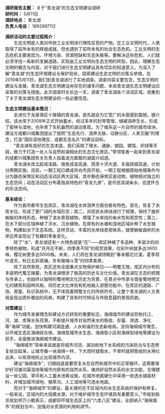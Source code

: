 **调研报告主题：** 关于“青龙湖”的生态文明建设调研  
**研时间：** 5月11日  
**调研地点：** 青龙湖  
**负责人电话：** 1892997112  

**调研活动的主要过程简介：**  
&emsp;&emsp;生态文明是人类对传统工业文明进行理性反思的产物。在工业文明时代，人类取得了前所未有的辉煌成就，但也遇到了前所未有的社会生态危机。工业文明的生态危机主要表现为。环境污染、资源短缺和生态失衡等。要解决这些危机，人们就必须寻找一条新的发展道路，实现由工业文明向生态文明的转型。因此，理解生态文明的概念与内容，对于我们进行生态文明建设具有切实的知道意义。为深入了解“青龙湖”的生态环境建设与保护现状，探索建设生态文明的对策与举措，在2019年5月11日，我们到青龙湖进行了实地调查。调查内容主要包含，生态文明的建设与发展，青龙湖生态文明建设尚存在的诸多问题，未来青龙湖生态文明建设应采取的对策与措施。此次调查时长长达一天，调查了青龙湖各个活动区域，收集到了关于青龙湖生态文明建设的一些必要信息。  

**生态文明建设基本情况：**  
&emsp;&emsp;走进位于龙泉驿区十陵镇的青龙湖，首先就会为它宽广的水面感到震撼。据介绍，该水库于2008年正式开始蓄水，经过多年的封育管理，植被涵养生长，形成了密林与湿地，也孕育了生机盎然的湖泊景观。为了维系这一片自然的城市绿洲，建设方成都兴城集团提出了按照“生态先行、涵养文脉、动静分区、人景交融”的理念，打造“国际湿地瑰宝，成都生态名片”的建设目标。  
&emsp;&emsp;“青龙湖有良好的生态本底，我们采取了理水、通脉、塑园、建瓴、织绿等手段，致力于打造一处人与自然和谐相处的生态文化景区。”带领笔者一起来到青龙湖的成都兴城集团有关负责人指着波光粼粼的湖面介绍道。  
&emsp;&emsp;青龙湖水库北起成洛路、南抵成渝高速、西至十洪大道、东临绕城高速，计划分两期实施。目前，一期工程已建成并向市民开放。一期工程根据原始地理条件均分为静态保育区和动态活动区两大区域，其中静态保育区是动物、植物相对独立的生态空间；动态活动区分布着独具特色的“青龙九景”，是市民滨湖亲水、览遗怀古的乐活空间。  

**基本结论：**  
&emsp;&emsp;作为我市都市生态库区，青龙湖在水体涵养方面也极有特色。首先，恢复了水库水位，形成了更广阔的水域形态；其二，对现状水岸线进行了梳理，保持了曲折蜿蜒的岸线形态，种植了滨水景观植物，增强了水岸线的亲水性和观赏性；第三，在水下部分区域种植了浮水、沉水植物，在原有的水塘和湿地区域补种了水生植物，构建起水下生态系统。这样灵动、丰富的水岸线景观体系，就使蜿蜒曲折的水岸边界呈现出了有趣的季象变化。  
&emsp;&emsp;除了“水”，青龙湖还有一大特色就是“花”——库区种植了多品种、多层次的四季特色植物，形成“月月花不断，四季景不同”的观赏效果，仅彩叶树就多达3600株，樱花树更多达5000株。未来，人们将在青龙湖领略到“春来樱花烂漫，夏季荷叶连天，秋日五彩斑斓，冬有傲梅斗雪”的四季美景。  
&emsp;&emsp;除了自然景观，库区还有全国重点文物保护单位——明蜀王陵，库区内分布的多座明代蜀王陵墓，为青龙湖增添了极高的历史与文化价值。青龙湖在文态的梳理与传承上，也始终以独特的蜀地明文化历史为背景，在景点中传承与借鉴蜀地明文化的建筑和园林风格，将历史文化体验有机地融入游憩功能中。在库区的道路、广场、房屋、标识系统中，无不体现着明蜀文化的传统符号，让整个青龙湖的人文景观呈现出质朴雅拙的风格，构建了具有时代特征与传统意蕴的景观风貌。  

**对策建议：**  
&emsp;&emsp;作为城市发展理念和建设方式转型的重要标志，海绵城市的建设将依托江、河、湖、库等水系资源，不断提升城市对自然来水的吸收、存蓄、渗透、净化等“海绵”功能，加快构建河湖连通、人水和谐的生态新格局。坚持海绵城市理念，以环城生态区海绵综合体、海绵型城市水生态、海绵型小区和海绵型绿地等建设为抓手，全面推进海绵城市建设。  
&emsp;&emsp;“海绵城市”简单来说就是将城市河流、湖泊和地下水系统的污染防治与生态修复结合起来，让城市像一块海绵一样，下大雨时就吸水，干旱时就把吸收的水再吐出来，以有效地防止出现城市内涝。  
&emsp;&emsp;建设“海绵城市”，归根结底是要恢复水在自然和城市中的正常循环。这需要保护好河塘沟渠湿地等城市内原有的自然水系，维持好自然水系的水文功能，合理建设一些公园、草坪和人工蓄水池等设施，在城市地面硬化中采用一些透水铺装材料，并增加城市绿地、植草沟、人工湿地等可透水地面。  
&emsp;&emsp;而对于“海绵城市”的建设，最关键的在于区域内的水生态系统的保护和修复。一般来说，区域内的大规模水源，对于维护城市生态环境具有重要意义。”市规划局总规划师万小鹏表示，成都将环城生态区上的“六库八区”建设，全部纳入“海绵城市”的规划当中，加强对水资源的利用和调节。  
